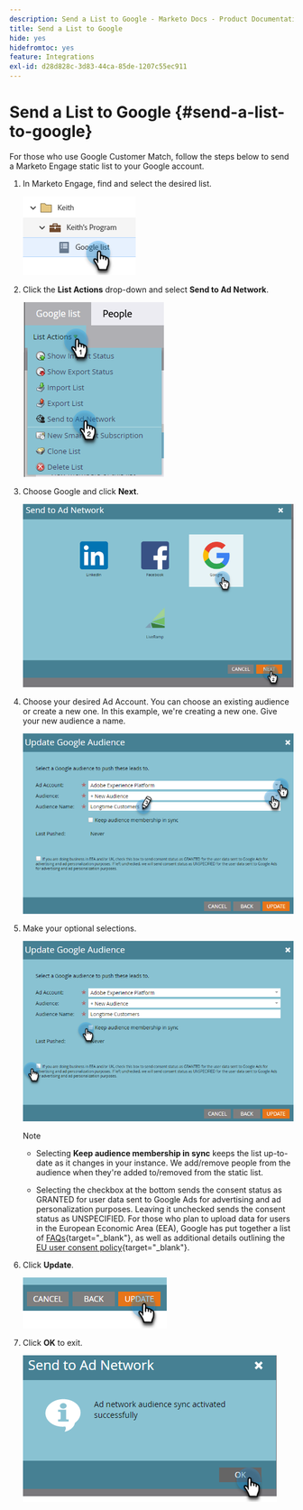 ```yaml
---
description: Send a List to Google - Marketo Docs - Product Documentation
title: Send a List to Google
hide: yes
hidefromtoc: yes
feature: Integrations
exl-id: d28d828c-3d83-44ca-85de-1207c55ec911
---
```

# Send a List to Google {#send-a-list-to-google}

For those who use Google Customer Match, follow the steps below to send a Marketo Engage static list to your Google account.

1. In Marketo Engage, find and select the desired list.

   ![](assets/send-a-list-to-google-1.png)

1. Click the **List Actions** drop-down and select **Send to Ad Network**.

   ![](assets/send-a-list-to-google-2.png)

1. Choose Google and click **Next**.

   ![](assets/send-a-list-to-google-3.png)

1. Choose your desired Ad Account. You can choose an existing audience or create a new one. In this example, we're creating a new one. Give your new audience a name.

   ![](assets/send-a-list-to-google-4.png)

1. Make your optional selections. 

   ![](assets/send-a-list-to-google-5.png)

   >[!NOTE]
   >
   >* Selecting **Keep audience membership in sync** keeps the list up-to-date as it changes in your instance. We add/remove people from the audience when they're added to/removed from the static list.
   >
   >* Selecting the checkbox at the bottom sends the consent status as GRANTED for user data sent to Google Ads for advertising and ad personalization purposes. Leaving it unchecked sends the consent status as UNSPECIFIED. For those who plan to upload data for users in the European Economic Area (EEA), Google has put together a list of [FAQs](https://support.google.com/google-ads/answer/14310715){target="_blank"}, as well as additional details outlining the [EU user consent policy](https://www.google.com/about/company/user-consent-policy/){target="_blank"}.

1. Click **Update**.

   ![](assets/send-a-list-to-google-6.png)

1. Click **OK** to exit.

   ![](assets/send-a-list-to-google-7.png)
